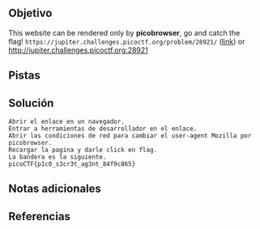 ## Objetivo
This website can be rendered only by **picobrowser**, go and catch the flag! `https://jupiter.challenges.picoctf.org/problem/28921/` ([link](https://jupiter.challenges.picoctf.org/problem/28921/)) or http://jupiter.challenges.picoctf.org:28921

## Pistas

## Solución
```
Abrir el enlace en un navegador.
Entrar a herramientas de desarrollador en el enlace.
Abrir las condiciones de red para cambiar el user-agent Mozilla por picobrowser.
Recargar la pagina y darle click en flag.
La bandera es la siguiente.
picoCTF{p1c0_s3cr3t_ag3nt_84f9c865}
```
## Notas adicionales

## Referencias
